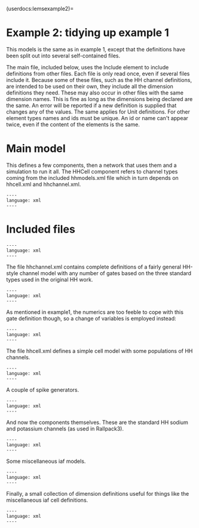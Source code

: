 (userdocs:lemsexample2)=
# Example 2: tidying up example 1

This models is the same as in example 1, except that the definitions have been split out into several self-contained files.

The main file, included below, uses the Include element to include definitions from other files.
Each file is only read once, even if several files include it.
Because some of these files, such as the HH channel definitions, are intended to be used on their own, they include all the dimension definitions they need.
These may also occur in other files with the same dimension names.
This is fine as long as the dimensions being declared are the same.
An error will be reported if a new definition is supplied that changes any of the values.
The same applies for Unit definitions.
For other element types names and ids must be unique.
An id or name can't appear twice, even if the content of the elements is the same.

# Main model
This defines a few components, then a network that uses them and a simulation to run it all. The HHCell component refers to channel types coming from the included hhmodels.xml file which in turn depends on hhcell.xml and hhchannel.xml.
```{literalinclude} ./LEMS_examples/example2.xml
----
language: xml
----
```

# Included files

```{literalinclude} ./LEMS_examples/ex2dims.xml
----
language: xml
----
```

The file hhchannel.xml contains complete definitions of a fairly general HH-style channel model with any number of gates based on the three standard types used in the original HH work.


```{literalinclude} ./LEMS_examples/hhchannel.xml
----
language: xml
----
```
As mentioned in example1, the numerics are too feeble to cope with this gate definition though, so a change of variables is employed instead:

```{literalinclude} ./LEMS_examples/hhaltgate.xml
----
language: xml
----
```

The file hhcell.xml defines a simple cell model with some populations of HH channels.


```{literalinclude} ./LEMS_examples/hhcell.xml
----
language: xml
----
```

A couple of spike generators.

```{literalinclude} ./LEMS_examples/spikegenerators.xml
----
language: xml
----
```

And now the components themselves.
These are the standard HH sodium and potassium channels (as used in Rallpack3).


```{literalinclude} ./LEMS_examples/hhmodels.xml
----
language: xml
----
```

Some miscellaneous iaf models.

```{literalinclude} ./LEMS_examples/misciaf.xml
----
language: xml
----
```

Finally, a small collection of dimension definitions useful for things like the miscellaneous iaf cell definitions.


```{literalinclude} ./LEMS_examples/elecdims.xml
----
language: xml
----
```
